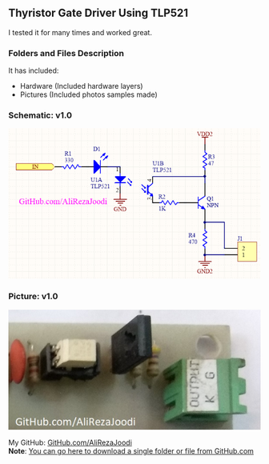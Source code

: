 ## Thyristor Gate Driver Using TLP521 
I tested it for many times and worked great.

### Folders and Files Description
It has included:
- Hardware (Included hardware layers)
- Pictures (Included photos samples made)

### Schematic: v1.0
![](Hardware/V1.0.png)

### Picture: v1.0
![](Pictures/v1.0.jpg)

My GitHub: [GitHub.com/AliRezaJoodi](https://github.com/AliRezaJoodi)  
**Note**: [You can go here to download a single folder or file from GitHub.com](https://minhaskamal.github.io/DownGit/#/home)